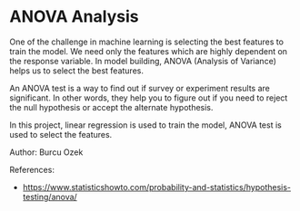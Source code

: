 # ANOVA Analysis

One of the challenge in machine learning is selecting the best features to train the model. We need only the features which are highly dependent on the response variable. In model building, ANOVA (Analysis of Variance) helps us to select the best features. 

An ANOVA test is a way to find out if survey or experiment results are significant. In other words, they help you to figure out if you need to reject the null hypothesis or accept the alternate hypothesis.

In this project, linear regression is used to train the model, ANOVA test is used to select the features. 

Author: Burcu Ozek

References: 
- https://www.statisticshowto.com/probability-and-statistics/hypothesis-testing/anova/
